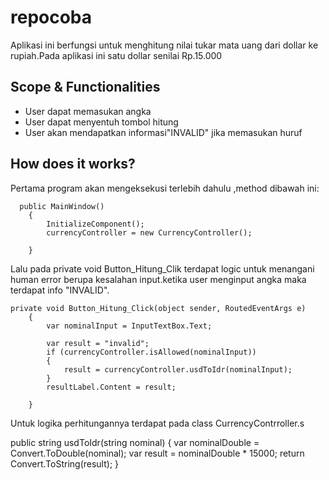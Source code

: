 # repocoba
Aplikasi ini berfungsi untuk menghitung nilai tukar mata uang dari dollar ke rupiah.Pada aplikasi ini satu dollar senilai Rp.15.000
## Scope & Functionalities
- User dapat memasukan angka
- User dapat menyentuh tombol hitung
- User akan mendapatkan informasi"INVALID" jika memasukan huruf

## How does it works?
Pertama program akan mengeksekusi terlebih dahulu ,method dibawah ini:

      
      public MainWindow()
        {
            InitializeComponent();
            currencyController = new CurrencyController();
            
        }



Lalu pada private void Button_Hitung_Clik terdapat logic untuk menangani human error berupa kesalahan input.ketika user menginput angka maka terdapat info "INVALID".

    private void Button_Hitung_Click(object sender, RoutedEventArgs e)
        {
            var nominalInput = InputTextBox.Text;

            var result = "invalid";
            if (currencyController.isAllowed(nominalInput))
            {
                result = currencyController.usdToIdr(nominalInput);
            }
            resultLabel.Content = result;
      
        }


Untuk logika perhitungannya terdapat pada class CurrencyContrroller.s

 public string usdToIdr(string nominal)
        {
            var nominalDouble = Convert.ToDouble(nominal);
            var result = nominalDouble * 15000;
            return Convert.ToString(result);
        }
        
